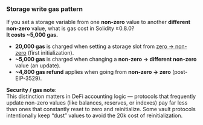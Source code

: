 ### Storage write gas pattern
If you set a storage variable from one **non-zero** value to another **different non-zero** value, what is gas cost in Solidity ≥0.8.0?  
**It costs ~5,000 gas.**

- **20,000 gas** is charged when setting a storage slot from [zero → non-zero](https://ethereum.stackexchange.com/a/99141) (first initialization).
- **~5,000 gas** is charged when changing a **non-zero → different non-zero** value (an update).
- **~4,800 gas refund** applies when going from **non-zero → zero** (post-EIP-3529).

**Security / gas note**:  
This distinction matters in DeFi accounting logic — protocols that frequently update non-zero values (like balances, reserves, or indexes) pay far less than ones that constantly reset to zero and reinitialize. Some vault protocols intentionally keep “dust” values to avoid the 20k cost of reinitialization.
